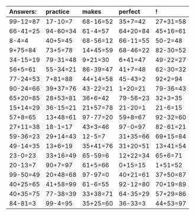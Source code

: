 | Answers: | practice | makes | perfect | ! |
| :--- | :--- | :--- | :--- | :--- |
| 99-12=87 | 17-10=7 | 68-16=52 | 35+7=42 | 27+31=58 | 
| 66-41=25 | 94-60=34 | 61-4=57 | 64+20=84 | 45+16=61 | 
| 8-4=4 | 40+5=45 | 68-56=12 | 66-11=55 | 50-2=48 | 
| 9+75=84 | 73+5=78 | 14+45=59 | 68-46=22 | 82-30=52 | 
| 34-15=19 | 79-31=48 | 9+21=30 | 6+41=47 | 49-22=27 | 
| 56+5=61 | 55-34=21 | 86-39=47 | 41+7=48 | 62-30=32 | 
| 77-24=53 | 7+81=88 | 44+14=58 | 45-43=2 | 92+2=94 | 
| 90-24=66 | 39+37=76 | 43-22=21 | 1+20=21 | 79-36=43 | 
| 65+20=85 | 28+53=81 | 36+6=42 | 79-56=23 | 32+3=35 | 
| 15+14=29 | 36-15=21 | 21+57=78 | 21-20=1 | 21-6=15 | 
| 57+8=65 | 13+48=61 | 97-77=20 | 59+8=67 | 92-32=60 | 
| 27+11=38 | 18-1=17 | 43+3=46 | 97-0=97 | 82-61=21 | 
| 59-36=23 | 29+14=43 | 12-5=7 | 31+35=66 | 69+15=84 | 
| 49-14=35 | 13+6=19 | 35+41=76 | 31+20=51 | 13+41=54 | 
| 23-0=23 | 33+16=49 | 65-59=6 | 12+22=34 | 65+6=71 | 
| 20-13=7 | 90+7=97 | 61+5=66 | 0+15=15 | 1+51=52 | 
| 99-50=49 | 20+48=68 | 97-97=0 | 40+21=61 | 37+50=87 | 
| 40+25=65 | 41+58=99 | 61-6=55 | 92-12=80 | 70+19=89 | 
| 40+35=75 | 77-38=39 | 33+38=71 | 64-35=29 | 57+29=86 | 
| 84-81=3 | 99-4=95 | 35+25=60 | 36-33=3 | 44+53=97 | 
